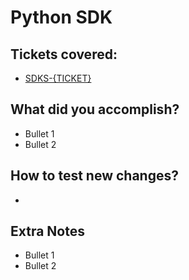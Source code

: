 # Python SDK

## Tickets covered:
* [SDKS-{TICKET}](https://splitio.atlassian.net/browse/SDKS-{TICKET})

## What did you accomplish?
* Bullet 1
* Bullet 2

## How to test new changes?
*

## Extra Notes
* Bullet 1
* Bullet 2